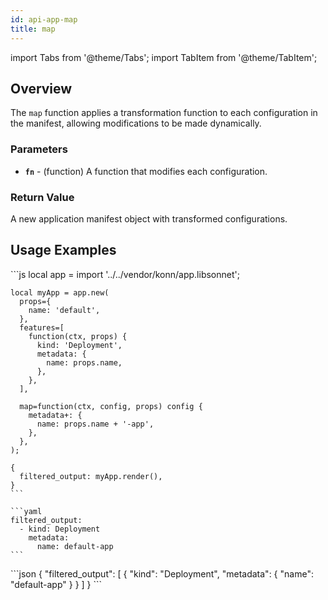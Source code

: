 ```yaml
---
id: api-app-map
title: map
---
```


import Tabs from '@theme/Tabs';
import TabItem from '@theme/TabItem';

## Overview
The `map` function applies a transformation function to each configuration in the manifest, allowing modifications to be made dynamically.
### Parameters
- **`fn`** - (function) A function that modifies each configuration.
### Return Value
A new application manifest object with transformed configurations.
## Usage Examples

<Tabs>
    <TabItem value="jsonnet" label="Jsonnet" default>
    ```js
    local app = import '../../vendor/konn/app.libsonnet';

    local myApp = app.new(
      props={
        name: 'default',
      },
      features=[
        function(ctx, props) {
          kind: 'Deployment',
          metadata: {
            name: props.name,
          },
        },
      ],

      map=function(ctx, config, props) config {
        metadata+: {
          name: props.name + '-app',
        },
      },
    );

    {
      filtered_output: myApp.render(),
    }
    ```
  </TabItem>
  <TabItem value="yaml" label="YAML Output">

    ```yaml
    filtered_output:
      - kind: Deployment
        metadata:
          name: default-app
    ```
  </TabItem>
  <TabItem value="json" label="JSON Output">
    ```json
    {
       "filtered_output": [
          {
             "kind": "Deployment",
             "metadata": {
                "name": "default-app"
             }
          }
       ]
    }
    ```  
    </TabItem>
</Tabs>
